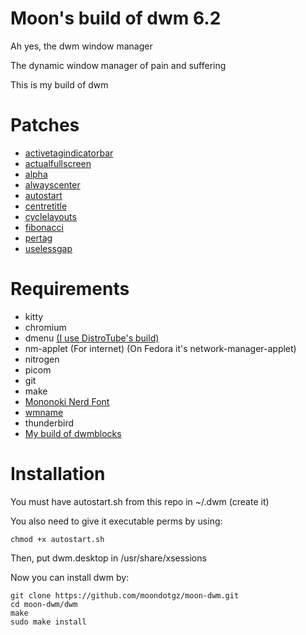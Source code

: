 # Moon's build of dwm 6.2
Ah yes, the dwm window manager

The dynamic window manager of pain and suffering 

This is my build of dwm
# Patches
* [activetagindicatorbar](https://dwm.suckless.org/patches/activetagindicatorbar/)
* [actualfullscreen](https://dwm.suckless.org/patches/actualfullscreen/)
* [alpha](https://dwm.suckless.org/patches/alpha/)
* [alwayscenter](https://dwm.suckless.org/patches/alwayscenter/)
* [autostart](https://dwm.suckless.org/patches/autostart/)
* [centretitle](https://dwm.suckless.org/patches/centretitle/)
* [cyclelayouts](https://dwm.suckless.org/patches/cyclelayouts/)
* [fibonacci](https://dwm.suckless.org/patches/fibonacci/)
* [pertag](https://dwm.suckless.org/patches/pertag/)
* [uselessgap](https://dwm.suckless.org/patches/uselessgap/)
# Requirements
* kitty
* chromium
* dmenu [(I use DistroTube's build)](https://gitlab.com/dwt1/dmenu-distrotube)
* nm-applet (For internet) (On Fedora it's network-manager-applet)
* nitrogen
* picom
* git
* make
* [Mononoki Nerd Font](https://aur.archlinux.org/packages/nerd-fonts-mononoki/)
* [wmname](https://tools.suckless.org/x/wmname/)
* thunderbird
* [My build of dwmblocks](https://github.com/moondotgz/dwmblocks-moon)
# Installation
You must have autostart.sh from this repo in ~/.dwm (create it)

You also need to give it executable perms by using:
```
chmod +x autostart.sh
```
Then, put dwm.desktop in /usr/share/xsessions

Now you can install dwm by:
```
git clone https://github.com/moondotgz/moon-dwm.git
cd moon-dwm/dwm
make
sudo make install
```
